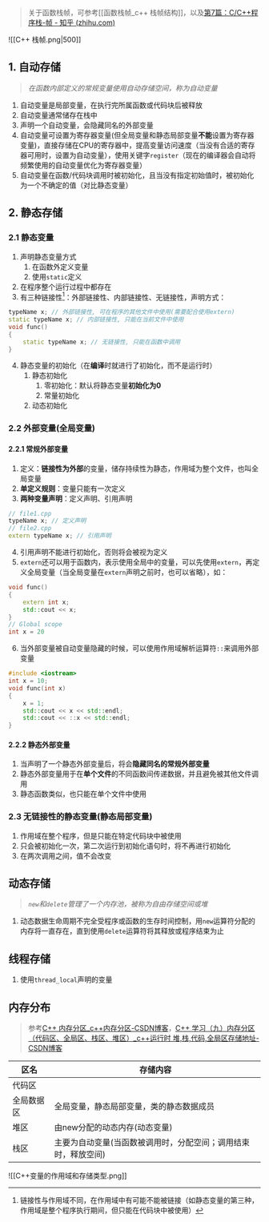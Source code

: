 >关于函数栈帧，可参考[[函数栈帧_c++ 栈帧结构]]，以及[第7篇：C/C++程序栈-帧 - 知乎 (zhihu.com)](https://zhuanlan.zhihu.com/p/184971164)

![[C++ 栈帧.png|500]]

## 1. 自动存储

>*在函数内部定义的常规变量使用自动存储空间，称为自动变量*

1. 自动变量是局部变量，在执行完所属函数或代码块后被释放
2. 自动变量通常储存在栈中
3. 声明一个自动变量，会隐藏同名的外部变量
4. 自动变量可设置为寄存器变量(但全局变量和静态局部变量**不能**设置为寄存器变量)，直接存储在CPU的寄存器中，提高变量访问速度（当没有合适的寄存器可用时，设置为自动变量），使用关键字`register`（现在的编译器会自动将频繁使用的自动变量优化为寄存器变量）
5. 自动变量在函数/代码块调用时被初始化，且当没有指定初始值时，被初始化为一个不确定的值（对比静态变量）

## 2. 静态存储

### 2.1 静态变量

1. 声明静态变量方式
	1. 在函数外定义变量
	2. 使用`static`定义
2. 在程序整个运行过程中都存在
3. 有三种链接性[^链接性]：外部链接性、内部链接性、无链接性，声明方式：
```c++
typeName x; // 外部链接性, 可在程序的其他文件中使用(需要配合使用extern)
static typeName x; // 内部链接性, 只能在当前文件中使用
void func()
{
	static typeName x; // 无链接性, 只能在函数中调用
}
```
4. 静态变量的初始化（在**编译**时就进行了初始化，而不是运行时）
	1. 静态初始化 
		1. 零初始化：默认将静态变量**初始化为0**
		2. 常量初始化
	2. 动态初始化

### 2.2 外部变量(全局变量)

#### 2.2.1 常规外部变量 

1. 定义：**链接性为外部**的变量，储存持续性为静态，作用域为整个文件，也叫全局变量
2. **单定义规则**：变量只能有一次定义
3. **两种变量声明**：定义声明、引用声明
```c++
// file1.cpp
typeName x; // 定义声明
// file2.cpp
extern typeName x; // 引用声明
```
4. 引用声明不能进行初始化，否则将会被视为定义
5. `extern`还可以用于函数内，表示使用全局中的变量，可以先使用`extern`，再定义全局变量（当全局变量在`extern`声明之前时，也可以省略），如：
```c++
void func()
{
	extern int x;
	std::cout << x;
}
// Global scope
int x = 20
```

6. 当外部变量被自动变量隐藏的时候，可以使用作用域解析运算符`::`来调用外部变量
```c++
#include <iostream>
int x = 10;
void func(int x)
{
	x = 1;
	std::cout << x << std::endl;
	std::cout << ::x << std::endl;
}
```

#### 2.2.2 静态外部变量

1. 当声明了一个静态外部变量后，将会**隐藏同名的常规外部变量**
2. 静态外部变量用于在**单个文件**的不同函数间传递数据，并且避免被其他文件调用
3. 静态函数类似，也只能在单个文件中使用

### 2.3 无链接性的静态变量(静态局部变量)

1. 作用域在整个程序，但是只能在特定代码块中被使用
2. 只会被初始化一次，第二次运行到初始化语句时，将不再进行初始化
3. 在两次调用之间，值不会改变

## 动态存储

>*`new`和`delete`管理了一个内存池，被称为自由存储空间或堆*

1. 动态数据生命周期不完全受程序或函数的生存时间控制，用`new`运算符分配的内存将一直存在，直到使用`delete`运算符将其释放或程序结束为止

## 线程存储

1. 使用`thread_local`声明的变量

## 内存分布

>参考[C++ 内存分区_c++内存分区-CSDN博客](https://blog.csdn.net/u011718663/article/details/118186352?ops_request_misc=%257B%2522request%255Fid%2522%253A%2522170333080516800226537374%2522%252C%2522scm%2522%253A%252220140713.130102334..%2522%257D&request_id=170333080516800226537374&biz_id=0&utm_medium=distribute.pc_search_result.none-task-blog-2~all~baidu_landing_v2~default-2-118186352-null-null.142^v96^pc_search_result_base7&utm_term=C%2B%2B%20%E5%86%85%E5%AD%98%E5%88%86%E5%8C%BA&spm=1018.2226.3001.4187)，[C++ 学习（九）内存分区（代码区、全局区、栈区、堆区）_c++运行时 堆,栈,代码,全局区存储地址-CSDN博客](https://blog.csdn.net/ling1998/article/details/125935731)

| 区名       | 存储内容 |
| ---------- | -------- |
| 代码区     |          |
| 全局数据区 |  全局变量，静态局部变量，类的静态数据成员        |
| 堆区       |由new分配的动态内存(动态变量)          |
| 栈区           |  主要为自动变量(当函数被调用时，分配空间；调用结束时，释放空间)        |

![[C++变量的作用域和存储类型.png]]


[^链接性]:链接性与作用域不同，在作用域中有可能不能被链接（如静态变量的第三种，作用域是整个程序执行期间，但只能在代码块中被使用）